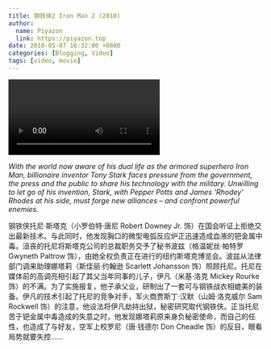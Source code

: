 ```yaml
---
title: 钢铁侠2 Iron Man 2 (2010)
author:
  name: Piyazon
  link: https://piyazon.top
date: 2010-05-07 16:32:00 +0800
categories: [Blogging, Video]
tags: [video, movie]
---
```



<video id="player" class="weixin_video" playsinline controls x-webkit-airplay data-poster="https://git.lug.ustc.edu.cn/flame3/images/-/raw/main/movie/iron-man-2.webp"
  wxv="wxv_2187727204288167941" src="">
  <track kind="captions" label="English" src="https://piyazon.top/storage/assets/subtitles/iron-man-2-en.vtt" srclang="en"
    default />
  <track kind="captions" label="汉语" src="https://piyazon.top/storage/assets/subtitles/iron-man-2-cn.vtt" srclang="zh-CN" />
</video>


*With the world now aware of his dual life as the armored superhero Iron Man, billionaire inventor Tony Stark faces pressure from the government, the press and the public to share his technology with the military. Unwilling to let go of his invention, Stark, with Pepper Potts and James 'Rhodey' Rhodes at his side, must forge new alliances – and confront powerful enemies.*

钢铁侠托尼·斯塔克（小罗伯特·唐尼 Robert Downey Jr. 饰）在国会听证上拒绝交出最新技术。与此同时，他发现胸口的微型电弧反应炉正迅速造成血液的钯金属中毒。沮丧的托尼将斯塔克公司的总裁职务交予了秘书波兹（格温妮丝·帕特罗 Gwyneth Paltrow 饰），由她全权负责正在进行的纽约斯塔克博览会。波兹从法律部门调来助理娜塔莉（斯佳丽·约翰逊 Scarlett Johansson 饰）照顾托尼。托尼在媒体前的高调亮相引起了其父当年同事的儿子，伊凡（米基·洛克 Mickey Rourke 饰）的不满。为了实施报复，他子承父业，研制出了一套可与钢铁战衣相媲美的装备。伊凡的技术引起了托尼的竞争对手，军火商贾斯丁·汉默（山姆·洛克威尔 Sam Rockwell 饰）的注意，他设法将伊凡劫持出狱，秘密研究取代钢铁侠。正当托尼苦于钯金属中毒造成的失意之时，他发现娜塔莉原来身负秘密使命，而自己的任性，也造成了与好友，空军上校罗尼（唐·钱德尔 Don Cheadle 饰）的反目，眼看局势就要失控……

